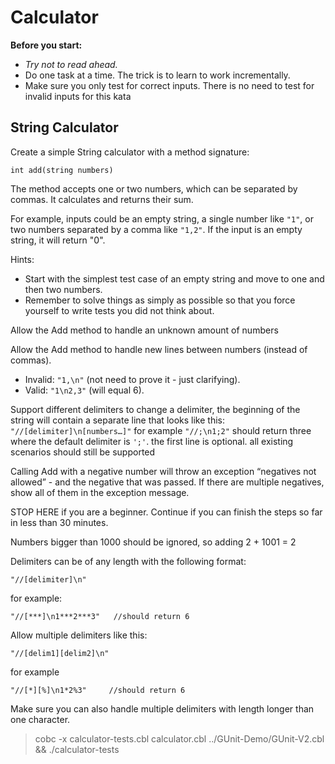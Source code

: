 # Calculator

**Before you start:**

- *Try not to read ahead.*
- Do one task at a time. The trick is to learn to work incrementally.
- Make sure you only test for correct inputs. There is no need to test for invalid inputs for this kata

## String Calculator

Create a simple String calculator with a method signature:

`int add(string numbers)`

The method accepts one or two numbers, which can be separated by commas. It calculates and returns their sum.

For example, inputs could be an empty string, a single number like `"1"`, or two numbers separated by a comma like 
`"1,2"`. If the input is an empty string, it will return "0".

Hints:

- Start with the simplest test case of an empty string and move to one and then two numbers.
- Remember to solve things as simply as possible so that you force yourself to write tests you did not think about.

Allow the Add method to handle an unknown amount of numbers

Allow the Add method to handle new lines between numbers (instead of commas).

- Invalid: `"1,\n"` (not need to prove it - just clarifying).
- Valid: `"1\n2,3"` (will equal 6).


Support different delimiters to change a delimiter, the beginning of the string will contain a separate line that looks
like this: `"//[delimiter]\n[numbers…]"` for example `"//;\n1;2"` should return three where the default delimiter is `';'`.
the first line is optional. all existing scenarios should still be supported

Calling Add with a negative number will throw an exception “negatives not allowed” - and the negative that was passed.
If there are multiple negatives, show all of them in the exception message.

STOP HERE if you are a beginner. Continue if you can finish the steps so far in less than 30 minutes.

Numbers bigger than 1000 should be ignored, so adding 2 + 1001 = 2

Delimiters can be of any length with the following format:
```
"//[delimiter]\n"
```
for example:
```
"//[***]\n1***2***3"   //should return 6
```


Allow multiple delimiters like this:
```
"//[delim1][delim2]\n"
```
for example
```
"//[*][%]\n1*2%3"     //should return 6
```

Make sure you can also handle multiple delimiters with length longer than one character.

> cobc -x calculator-tests.cbl calculator.cbl ../GUnit-Demo/GUnit-V2.cbl && ./calculator-tests
